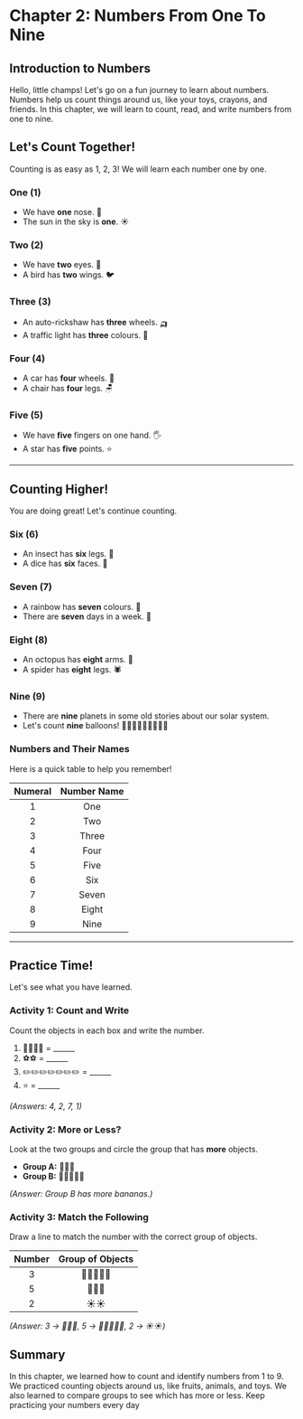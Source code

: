 # Chapter 2: Numbers From One To Nine

## Introduction to Numbers

Hello, little champs! Let's go on a fun journey to learn about numbers. Numbers help us count things around us, like your toys, crayons, and friends. In this chapter, we will learn to count, read, and write numbers from one to nine.

## Let's Count Together!

Counting is as easy as 1, 2, 3! We will learn each number one by one.

### One (1)
- We have **one** nose. 👃
- The sun in the sky is **one**. ☀️



### Two (2)
- We have **two** eyes. 👀
- A bird has **two** wings. 🐦



### Three (3)
- An auto-rickshaw has **three** wheels. 🛺
- A traffic light has **three** colours. 🚦



### Four (4)
- A car has **four** wheels. 🚗
- A chair has **four** legs. 🪑



### Five (5)
- We have **five** fingers on one hand. 🖐️
- A star has **five** points. ⭐



---

## Counting Higher!

You are doing great! Let's continue counting.

### Six (6)
- An insect has **six** legs. 🐜
- A dice has **six** faces. 🎲



### Seven (7)
- A rainbow has **seven** colours. 🌈
- There are **seven** days in a week. 📅



### Eight (8)
- An octopus has **eight** arms. 🐙
- A spider has **eight** legs. 🕷️



### Nine (9)
- There are **nine** planets in some old stories about our solar system.
- Let's count **nine** balloons! 🎈🎈🎈🎈🎈🎈🎈🎈🎈



### Numbers and Their Names

Here is a quick table to help you remember!

| Numeral | Number Name |
| :-----: | :---------: |
|    1    |     One     |
|    2    |     Two     |
|    3    |    Three    |
|    4    |     Four    |
|    5    |     Five    |
|    6    |     Six     |
|    7    |    Seven    |
|    8    |    Eight    |
|    9    |     Nine    |

---

## Practice Time!

Let's see what you have learned.

### Activity 1: Count and Write

Count the objects in each box and write the number.

1.  🍎🍎🍎🍎 = ______
2.  ⚽⚽ = ______
3.  ✏️✏️✏️✏️✏️✏️✏️ = ______
4.  ⭐ = ______

*(Answers: 4, 2, 7, 1)*

### Activity 2: More or Less?

Look at the two groups and circle the group that has **more** objects.

-   **Group A:** 🍌🍌🍌
-   **Group B:** 🍌🍌🍌🍌🍌

*(Answer: Group B has more bananas.)*

### Activity 3: Match the Following

Draw a line to match the number with the correct group of objects.

| Number | Group of Objects |
| :----: | :--------------: |
|   3    | 🌳🌳🌳🌳🌳      |
|   5    | 🚗🚗🚗           |
|   2    | ☀️☀️             |

*(Answer: 3 -> 🚗🚗🚗, 5 -> 🌳🌳🌳🌳🌳, 2 -> ☀️☀️)*

## Summary

In this chapter, we learned how to count and identify numbers from 1 to 9. We practiced counting objects around us, like fruits, animals, and toys. We also learned to compare groups to see which has more or less. Keep practicing your numbers every day